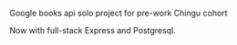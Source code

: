 Google books api solo project for pre-work Chingu cohort

Now with full-stack Express and Postgresql.